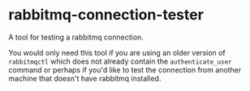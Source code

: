 rabbitmq-connection-tester
==========================
A tool for testing a rabbitmq connection.

You would only need this tool if you are using an older version of `rabbitmqctl` which does not already contain the `authenticate_user` command or perhaps if you'd like to test the connection from another machine that doesn't have rabbitmq installed.
